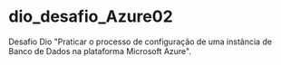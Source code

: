 # dio_desafio_Azure02
 Desafio Dio "Praticar o processo de configuração de uma instância de Banco de Dados na plataforma Microsoft Azure".
